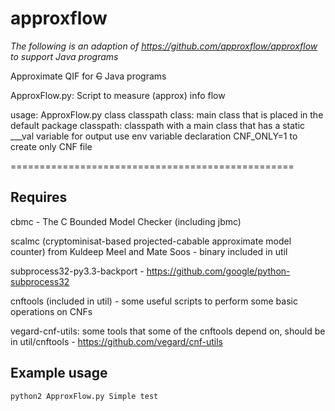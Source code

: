 # approxflow
*The following is an adaption of https://github.com/approxflow/approxflow to support Java programs*

Approximate QIF for ~~C~~ Java programs

ApproxFlow.py: Script to measure (approx) info flow

usage: ApproxFlow.py class classpath
     class: main class that is placed in the default package
 classpath: classpath with a main class that has a static ___val variable for output
 use env variable declaration CNF_ONLY=1 to create only CNF file



=================================================


Requires
--------

cbmc - The C Bounded Model Checker (including jbmc)

scalmc (cryptominisat-based projected-cabable approximate model counter) from Kuldeep Meel and Mate Soos - binary included in util

subprocess32-py3.3-backport - https://github.com/google/python-subprocess32

cnftools (included in util) - some useful scripts to perform some basic operations on CNFs

vegard-cnf-utils: some tools that some of the cnftools depend on, should be in util/cnftools - https://github.com/vegard/cnf-utils


Example usage
-------------
```
python2 ApproxFlow.py Simple test
```